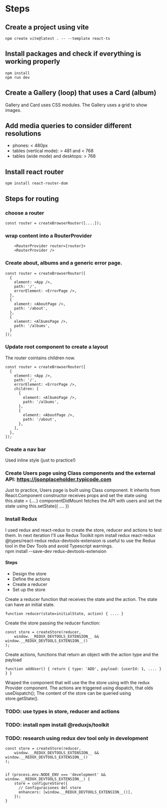 # Steps

## Create a project using vite
    npm create vite@latest . -- --template react-ts

## Install packages and check if everything is working properly
    npm install
    npm run dev

## Create a Gallery (loop) that uses a Card (album)
Gallery and Card uses CSS modules.
The Gallery uses a grid to show images.

## Add media queries to consider different resolutions
- phones: < 480px
- tables (vertical mode): > 481 and < 768
- tables (wide mode) and desktops: > 768

## Install react router
    npm install react-router-dom

## Steps for routing
### choose a router
```
const router = createBrowserRouter([....]);
```

### wrap content into a RouterProvider
```
    <RouterProvider router={router}>
    <RouterProvider />
```

### Create about, albums and a generic error page. 
```
const router = createBrowserRouter([
  {
    element: <App />,
    path: '/',
    errorElement: <ErrorPage />,
  },
  {
    element: <AboutPage />,
    path: '/about',
  },
  {
    element: <AlbumsPage />,
    path: '/albums',
  }
]);
```

### Update root component to create a layout
The router cointains children now. 
```
const router = createBrowserRouter([
  {
    element: <App />,
    path: '/',
    errorElement: <ErrorPage />,
    children: [
      {
        element: <AlbumsPage />,
        path: '/albums',
      },
      {
        element: <AboutPage />,
        path: '/about',
      },        
    ],
  },
]);
```

### Create a nav bar
Used inline style (just to practice!)

### Create Users page using Class components and the external API: https://jsonplaceholder.typicode.com
Just to practice, Users page is built using Class component. It inherits from React.Component
  constructor receives props and set the state using this.state = {....}
  componentDidMount fetches the API with users and set the state using this.setState({ .... })

### Install Redux
I used redux and react-redux to create the store, reducer and actions to test them. In next iteration I'll use Redux Toolkit
  npm install redux react-redux @types/react-redux
redux-devtools-extension is useful to use the Redux tool in the Dev Tools and avoid Typescript warnings.  
  npm install --save-dev redux-devtools-extension

#### Steps
- Design the store
- Define the actions
- Create a reducer
- Set up the store

Create a reducer function that receives the state and the action. The state can have an initial state.
```
function reducer(state=initialState, action) { .... }
```

Create the store passing the reducer function:
```
const store = createStore(reducer, 
    window.__REDUX_DEVTOOLS_EXTENSION__ && window.__REDUX_DEVTOOLS_EXTENSION__()
); 
``` 

Create actions, functions that return an object with the action type and the payload
```
function addUser() { return { type: 'ADD', payload: {userId: 1, .... } } }
```

Wraped the component that will use the the store using with the redux Provider component.
The actions are triggered using dispatch, that olds useDispatch();
The content of the store can be queried using store.getState().

### TODO: use types in store, reducer and actions
### TODO: install npm install @reduxjs/toolkit
### TODO: research using redux dev tool only in development
```
const store = createStore(reducer, 
    window.__REDUX_DEVTOOLS_EXTENSION__ && window.__REDUX_DEVTOOLS_EXTENSION__()
);


if (process.env.NODE_ENV === 'development' && window.__REDUX_DEVTOOLS_EXTENSION__) {
    store = configureStore({
      // Configuraciones del store
      enhancers: [window.__REDUX_DEVTOOLS_EXTENSION__()],
    });
}
```


